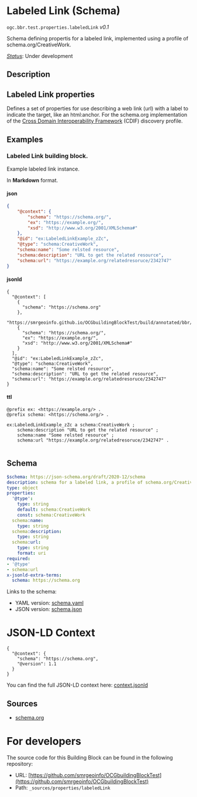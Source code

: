 
# Labeled Link (Schema)

`ogc.bbr.test.properties.labeledLink` *v0.1*

Schema defining propertis for a labeled link, implemented using a profile of schema.org/CreativeWork.

[*Status*](http://www.opengis.net/def/status): Under development

## Description

## Labeled Link properties

Defines a set of properties for use describing a web link (url) with a label to indicate the target, like an html:anchor. For the schema.org implementation of the [Cross Domain Interoperability Framework](https://cross-domain-interoperability-framework.github.io/cdifbook/metadata/schemaorgimplementation.html#implementation-of-metadata-content-items) (CDIF) discovery profile.
## Examples

### Labeled Link building block.
Example labeled link instance.

In **Markdown** format.
#### json
```json
{
    "@context": {
        "schema": "https://schema.org/",
        "ex": "https://example.org/",
        "xsd": "http://www.w3.org/2001/XMLSchema#"
    },
    "@id": "ex:LabeledLinkExample_zZc",
    "@type": "schema:CreativeWork",
    "schema:name": "Some relsted resource",
    "schema:description": "URL to get the related resource",
    "schema:url": "https://example.org/relatedresoruce/2342747"
}
```

#### jsonld
```jsonld
{
  "@context": [
    {
      "schema": "https://schema.org"
    },
    "https://smrgeoinfo.github.io/OCGbuildingBlockTest/build/annotated/bbr/test/properties/labeledLink/context.jsonld",
    {
      "schema": "https://schema.org/",
      "ex": "https://example.org/",
      "xsd": "http://www.w3.org/2001/XMLSchema#"
    }
  ],
  "@id": "ex:LabeledLinkExample_zZc",
  "@type": "schema:CreativeWork",
  "schema:name": "Some relsted resource",
  "schema:description": "URL to get the related resource",
  "schema:url": "https://example.org/relatedresoruce/2342747"
}
```

#### ttl
```ttl
@prefix ex: <https://example.org/> .
@prefix schema: <https://schema.org/> .

ex:LabeledLinkExample_zZc a schema:CreativeWork ;
    schema:description "URL to get the related resource" ;
    schema:name "Some relsted resource" ;
    schema:url "https://example.org/relatedresoruce/2342747" .


```

## Schema

```yaml
$schema: https://json-schema.org/draft/2020-12/schema
description: schema for a labeled link, a profile of schema.org/CreativeWork
type: object
properties:
  '@type':
    type: string
    default: schema:CreativeWork
    const: schema:CreativeWork
  schema:name:
    type: string
  schema:description:
    type: string
  schema:url:
    type: string
    format: uri
required:
- '@type'
- schema:url
x-jsonld-extra-terms:
  schema: https://schema.org

```

Links to the schema:

* YAML version: [schema.yaml](https://smrgeoinfo.github.io/OCGbuildingBlockTest/build/annotated/bbr/test/properties/labeledLink/schema.json)
* JSON version: [schema.json](https://smrgeoinfo.github.io/OCGbuildingBlockTest/build/annotated/bbr/test/properties/labeledLink/schema.yaml)


# JSON-LD Context

```jsonld
{
  "@context": {
    "schema": "https://schema.org",
    "@version": 1.1
  }
}
```

You can find the full JSON-LD context here:
[context.jsonld](https://smrgeoinfo.github.io/OCGbuildingBlockTest/build/annotated/bbr/test/properties/labeledLink/context.jsonld)

## Sources

* [schema.org](https://schema.org/CreativeWork)

# For developers

The source code for this Building Block can be found in the following repository:

* URL: [https://github.com/smrgeoinfo/OCGbuildingBlockTest](https://github.com/smrgeoinfo/OCGbuildingBlockTest)
* Path: `_sources/properties/labeledLink`

